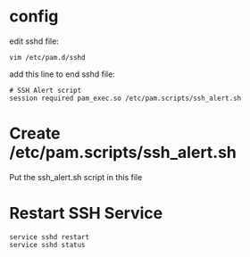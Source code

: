 # config
edit sshd file:

```
vim /etc/pam.d/sshd
```

add this line to end sshd file:

```
# SSH Alert script
session required pam_exec.so /etc/pam.scripts/ssh_alert.sh
```



# Create /etc/pam.scripts/ssh_alert.sh
Put the ssh_alert.sh script in this file


# Restart SSH Service

```
service sshd restart
service sshd status
```
